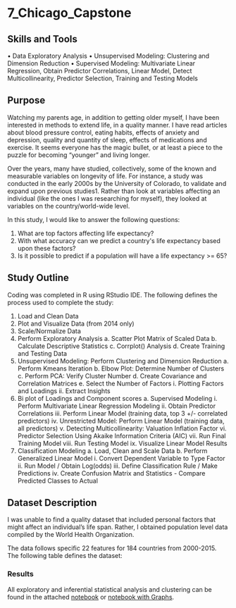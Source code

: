 # 7_Chicago_Capstone

## Skills and Tools
• Data Exploratory Analysis
• Unsupervised Modeling: Clustering and Dimension Reduction
• Supervised Modeling: Multivariate Linear Regression, Obtain Predictor Correlations, Linear Model, Detect Multicollinearity, Predictor Selection, Training and Testing Models

## Purpose
Watching my parents age, in addition to getting older myself, I have been interested in methods to extend life, in a quality manner.  I have read articles about blood pressure control, eating habits, effects of anxiety and depression, quality and quantity of sleep, effects of medications and exercise.  It seems everyone has the magic bullet, or at least a piece to the puzzle for becoming “younger” and living longer.

Over the years, many have studied, collectively, some of the known and measurable variables on longevity of life.  For instance, a study was conducted in the early 2000s by the University of Colorado, to validate and expand upon previous studies1.  Rather than look at variables affecting an individual (like the ones I was researching for myself), they looked at variables on the country/world-wide level. 

In this study, I would like to answer the following questions:
 1.	What are top factors affecting life expectancy?
 2.	With what accuracy can we predict a country's life expectancy based upon these factors?
 3.	Is it possible to predict if a population will have a life expectancy >= 65?

## Study Outline
Coding was completed in R using RStudio IDE.   The following defines the process used to complete the study:

1.	Load and Clean Data
2.	Plot and Visualize Data (from 2014 only)
3.	Scale/Normalize Data
4.	Perform Exploratory Analysis 
 a.	Scatter Plot Matrix of Scaled Data
 b.	Calculate Descriptive Statistics
 c.	Corrplot() Analysis
 d.	Create Training and Testing Data
5.	Unsupervised Modeling: Perform Clustering and Dimension Reduction
 a.	Perform Kmeans Iteration
 b.	Elbow Plot: Determine Number of Clusters 
 c.	Perform PCA: Verify Cluster Number
 d.	Create Covariance and Correlation Matrices
 e.	Select the Number of Factors
  i.	Plotting Factors and Loadings
  ii.	Extract Insights
6.	Bi plot of Loadings and Component scores
 a.	Supervised Modeling
  i.	Perform Multivariate Linear Regression Modeling
  ii.	Obtain Predictor Correlations
  iii.	Perform Linear Model (training data, top 3 +/- correlated predictors)
  iv.	Unrestricted Model: Perform Linear Model (training data, all predictors)
  v.	Detecting Multicollinearity: Valuation Inflation Factor
  vi.	Predictor Selection Using Akaike Information Criteria (AIC)
  vii.	Run Final Training Model
  viii.	Run Testing Model
  ix.	Visualize Linear Model Results
7.	Classification Modeling
 a.	Load, Clean and Scale Data
 b.	Perform Generalized Linear Model
  i.	Convert Dependent Variable to Type Factor  
  ii.	Run Model / Obtain Log(odds)
  iii.	Define Classification Rule / Make Predictions
  iv.	Create Confusion Matrix and Statistics - Compare Predicted Classes to Actual

## Dataset Description
I was unable to find a quality dataset that included personal factors that might affect an individual’s life span.  Rather, I obtained population level data compiled by the World Health Organization. 

The data follows specific 22 features for 184 countries from 2000-2015.  The following table defines the dataset:


















### Results
All exploratory and inferential statistical analysis and clustering can be found in the attached [notebook](Module3_HomeWork_Final_Changed_After_Class.R) or [notebook with Graphs](Module3_HomeWork_Final_Changed_After_Class.R.html).  


